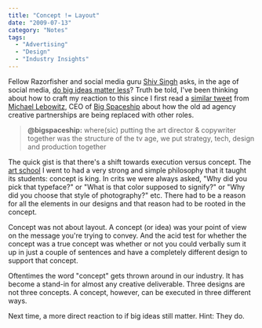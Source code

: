 ```yaml
---
title: "Concept != Layout"
date: "2009-07-13"
category: "Notes"
tags:
  - "Advertising"
  - "Design"
  - "Industry Insights"
---
```


Fellow Razorfisher and social media guru [Shiv Singh](http://twitter.com/shivsingh) asks, in the age of social media, [do big ideas matter less](http://www.goingsocialnow.com/2009/07/does-sim-mean-big-ideas-matter.html "Does SIM mean big ideas matter less? - Going Social Now")? Truth be told, I've been thinking about how to craft my reaction to this since I first read a [similar tweet](http://twitter.com/bigspaceship/status/2533832520) from [Michael Lebowitz](http://twitter.com/bigspaceship), CEO of [Big Spaceship](http://www.bigspaceship.com/ "Big Spaceship | A Digital Creative Agency") about how the old ad agency creative partnerships are being replaced with other roles.

> **@bigspaceship:** where(sic) putting the art director & copywriter together was the structure of the tv age, we put strategy, tech, design and production together

The quick gist is that there's a shift towards execution versus concept. The [art school](http://www.cca.edu/ "California College of the Arts (CCA)") I went to had a very strong and simple philosophy that it taught its students: concept is king. In crits we were always asked, "Why did you pick that typeface?" or "What is that color supposed to signify?" or "Why did you choose that style of photography?" etc. There had to be a reason for all the elements in our designs and that reason had to be rooted in the concept.

Concept was not about layout. A concept (or idea) was your point of view on the message you're trying to convey. And the acid test for whether the concept was a true concept was whether or not you could verbally sum it up in just a couple of sentences and have a completely different design to support that concept.

Oftentimes the word "concept" gets thrown around in our industry. It has become a stand-in for almost any creative deliverable. Three designs are not three concepts. A concept, however, can be executed in three different ways.

Next time, a more direct reaction to if big ideas still matter. Hint: They do.
